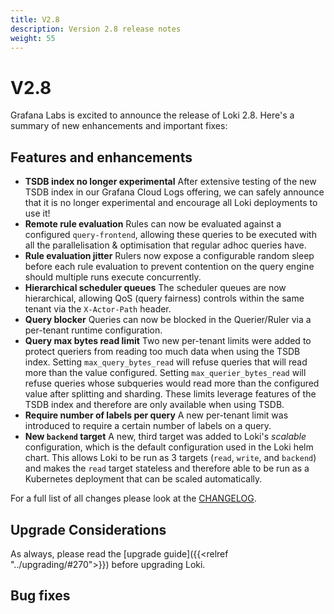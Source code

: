 ```yaml
---
title: V2.8
description: Version 2.8 release notes
weight: 55
---
```


# V2.8
Grafana Labs is excited to announce the release of Loki 2.8. Here's a summary of new enhancements and important fixes:

## Features and enhancements

- **TSDB index no longer experimental** After extensive testing of the new TSDB index in our Grafana Cloud Logs offering, we can safely announce that it is no longer experimental and encourage all Loki deployments to use it!
- **Remote rule evaluation** Rules can now be evaluated against a configured `query-frontend`, allowing these queries to be executed with all the parallelisation & optimisation that regular adhoc queries have.
- **Rule evaluation jitter** Rulers now expose a configurable random sleep before each rule evaluation to prevent contention on the query engine should multiple runs execute concurrently.
- **Hierarchical scheduler queues** The scheduler queues are now hierarchical, allowing QoS (query fairness) controls within the same tenant via the `X-Actor-Path` header.
- **Query blocker** Queries can now be blocked in the Querier/Ruler via a per-tenant runtime configuration.
- **Query max bytes read limit** Two new per-tenant limits were added to protect queriers from reading too much data when using the TSDB index. Setting `max_query_bytes_read` will refuse queries that will read more than the value configured. Setting `max_querier_bytes_read` will refuse queries whose subqueries would read more than the configured value after splitting and sharding. These limits leverage features of the TSDB index and therefore are only available when using TSDB.
- **Require number of labels per query** A new per-tenant limit was introduced to require a certain number of labels on a query.
- **New `backend` target** A new, third target was added to Loki's _scalable_ configuration, which is the default configuration used in the Loki helm chart. This allows Loki to be run as 3 targets (`read`, `write`, and `backend`) and makes the `read` target stateless and therefore able to be run as a Kubernetes deployment that can be scaled automatically.


For a full list of all changes please look at the [CHANGELOG](https://github.com/grafana/loki/blob/main/CHANGELOG.md).

## Upgrade Considerations

As always, please read the [upgrade guide]({{<relref "../upgrading/#270">}}) before upgrading Loki.

## Bug fixes
